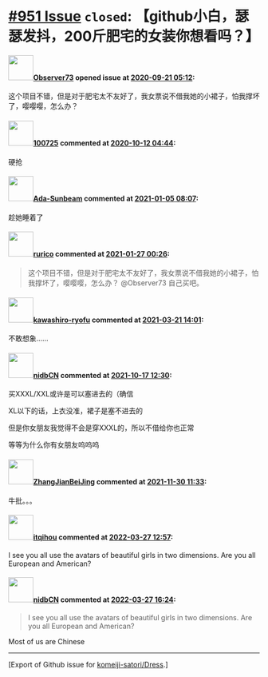 # [\#951 Issue](https://github.com/komeiji-satori/Dress/issues/951) `closed`: 【github小白，瑟瑟发抖，200斤肥宅的女装你想看吗？】

#### <img src="https://avatars.githubusercontent.com/u/57252102?u=e8d61bd3b3a1514423603e6b1b45236f57856090&v=4" width="50">[Observer73](https://github.com/Observer73) opened issue at [2020-09-21 05:12](https://github.com/komeiji-satori/Dress/issues/951):

这个项目不错，但是对于肥宅太不友好了，我女票说不借我她的小裙子，怕我撑坏了，嘤嘤嘤，怎么办？

#### <img src="https://avatars.githubusercontent.com/u/61739298?u=5ed24136a51e53f43ae3031ba06eb6350ce58fd9&v=4" width="50">[100725](https://github.com/100725) commented at [2020-10-12 04:44](https://github.com/komeiji-satori/Dress/issues/951#issuecomment-706855893):

硬抢

#### <img src="https://avatars.githubusercontent.com/u/62869425?u=abd0a57593e309cc54e54ab5d16d65516d75ce64&v=4" width="50">[Ada-Sunbeam](https://github.com/Ada-Sunbeam) commented at [2021-01-05 08:07](https://github.com/komeiji-satori/Dress/issues/951#issuecomment-754476305):

趁她睡着了

#### <img src="https://avatars.githubusercontent.com/u/24207813?u=55c36bb3dfa01b874e453080145b9ec763c1cf8e&v=4" width="50">[rurico](https://github.com/rurico) commented at [2021-01-27 00:26](https://github.com/komeiji-satori/Dress/issues/951#issuecomment-767919701):

> 这个项目不错，但是对于肥宅太不友好了，我女票说不借我她的小裙子，怕我撑坏了，嘤嘤嘤，怎么办？
@Observer73 自己买吧。

#### <img src="https://avatars.githubusercontent.com/u/53611149?u=7dcf88d605837f1443e7a36819c44f239248b13e&v=4" width="50">[kawashiro-ryofu](https://github.com/kawashiro-ryofu) commented at [2021-03-21 14:01](https://github.com/komeiji-satori/Dress/issues/951#issuecomment-803586014):

不敢想象……

#### <img src="https://avatars.githubusercontent.com/u/36162655?u=b7b04c62ab296d27cf3d44d6169593c39a0d1f0c&v=4" width="50">[nidbCN](https://github.com/nidbCN) commented at [2021-10-17 12:30](https://github.com/komeiji-satori/Dress/issues/951#issuecomment-945109199):

买XXXL/XXL或许是可以塞进去的（确信

XL以下的话，上衣没准，裙子是塞不进去的

但是你女朋友我觉得不会是穿XXXL的，所以不借给你也正常

等等为什么你有女朋友呜呜呜

#### <img src="https://avatars.githubusercontent.com/u/29299253?u=c49cb367b9f34b8c5f1d1fa6dd695a15f1edf801&v=4" width="50">[ZhangJianBeiJing](https://github.com/ZhangJianBeiJing) commented at [2021-11-30 11:33](https://github.com/komeiji-satori/Dress/issues/951#issuecomment-982551473):

牛批。。。

#### <img src="https://avatars.githubusercontent.com/u/45727328?u=14ef9e63cce4694046467512dce783e07477e3d0&v=4" width="50">[itqihou](https://github.com/itqihou) commented at [2022-03-27 12:57](https://github.com/komeiji-satori/Dress/issues/951#issuecomment-1079926200):

I see you all use the avatars of beautiful girls in two dimensions. Are you all European and American?

#### <img src="https://avatars.githubusercontent.com/u/36162655?u=b7b04c62ab296d27cf3d44d6169593c39a0d1f0c&v=4" width="50">[nidbCN](https://github.com/nidbCN) commented at [2022-03-27 16:24](https://github.com/komeiji-satori/Dress/issues/951#issuecomment-1079964522):

> I see you all use the avatars of beautiful girls in two dimensions. Are you all European and American?

Most of us are Chinese


-------------------------------------------------------------------------------



[Export of Github issue for [komeiji-satori/Dress](https://github.com/komeiji-satori/Dress).]
